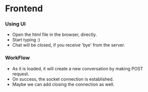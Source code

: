 # Frontend

### Using UI
* Open the html file in the browser, directly.
* Start typing :)
* Chat will be closed, if you receive 'bye' from the server.

### WorkFlow
* As it is loaded, it will create a new conversation by making POST request.
* On success, the socket connection is established.
* Maybe we can add closing the connection as well.
